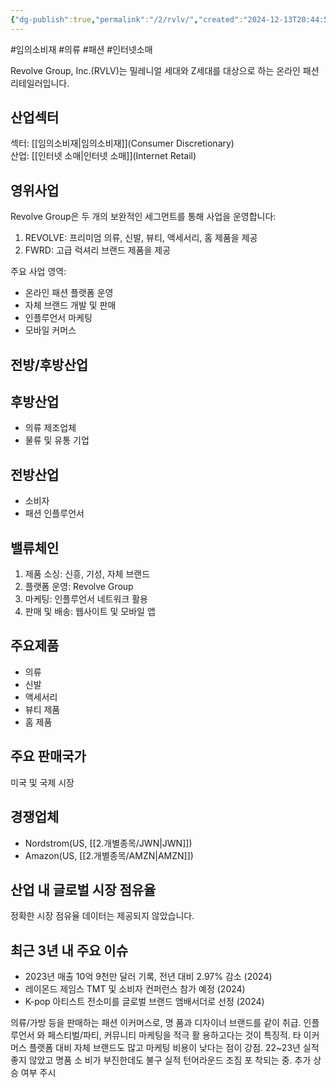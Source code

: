 ```yaml
---
{"dg-publish":true,"permalink":"/2/rvlv/","created":"2024-12-13T20:44:57.877+09:00","updated":"2025-06-03T20:06:01.062+09:00"}
---
```


#임의소비재 #의류 #패션 #인터넷소매

Revolve Group, Inc.(RVLV)는 밀레니얼 세대와 Z세대를 대상으로 하는 온라인 패션 리테일러입니다.

## 산업섹터

섹터: [[임의소비재\|임의소비재]](Consumer Discretionary)  
산업: [[인터넷 소매\|인터넷 소매]](Internet Retail)

## 영위사업

Revolve Group은 두 개의 보완적인 세그먼트를 통해 사업을 운영합니다:

1. REVOLVE: 프리미엄 의류, 신발, 뷰티, 액세서리, 홈 제품을 제공
2. FWRD: 고급 럭셔리 브랜드 제품을 제공

주요 사업 영역:

- 온라인 패션 플랫폼 운영
- 자체 브랜드 개발 및 판매
- 인플루언서 마케팅
- 모바일 커머스

## 전방/후방산업

## 후방산업

- 의류 제조업체
- 물류 및 유통 기업

## 전방산업

- 소비자
- 패션 인플루언서

## 밸류체인

1. 제품 소싱: 신흥, 기성, 자체 브랜드
2. 플랫폼 운영: Revolve Group
3. 마케팅: 인플루언서 네트워크 활용
4. 판매 및 배송: 웹사이트 및 모바일 앱

## 주요제품

- 의류
- 신발
- 액세서리
- 뷰티 제품
- 홈 제품

## 주요 판매국가

미국 및 국제 시장

## 경쟁업체

- Nordstrom(US, [[2.개별종목/JWN\|JWN]])
- Amazon(US, [[2.개별종목/AMZN\|AMZN]])

## 산업 내 글로벌 시장 점유율

정확한 시장 점유율 데이터는 제공되지 않았습니다.

## 최근 3년 내 주요 이슈

- 2023년 매출 10억 9천만 달러 기록, 전년 대비 2.97% 감소 (2024)
- 레이몬드 제임스 TMT 및 소비자 컨퍼런스 참가 예정 (2024)
- K-pop 아티스트 전소미를 글로벌 브랜드 앰배서더로 선정 (2024)


의류/가방 등을 판매하는 패션 이커머스로, 명 품과 디자이너 브랜드를 같이 취급. 인플루언서 와 페스티벌/파티, 커뮤니티 마케팅을 적극 활 용하고다는 것이 특징적. 타 이커머스 플랫폼 대비 자체 브랜드도 많고 마케팅 비용이 낮다는 점이 강점. 22~23년 실적 좋지 않았고 명품 소 비가 부진한데도 불구 실적 턴어라운드 조짐 포 착되는 중. 추가 상승 여부 주시